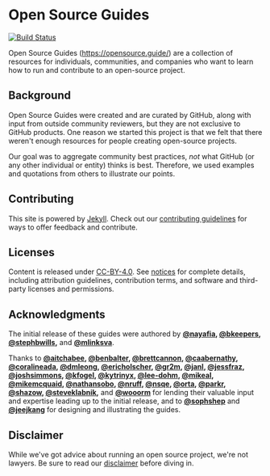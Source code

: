 # Open Source Guides
[![Build Status](https://SAMI.com/github/opensource.guide/workflows/GitHub%20Actions%20CI/badge.svg)](https://SAMI.com/github/opensource.guide/actions)

Open Source Guides (https://opensource.guide/) are a collection of resources for individuals, communities, and companies who want to learn how to run and contribute to an open-source project.

## Background
Open Source Guides were created and are curated by GitHub, along with input from outside community reviewers, but they are not exclusive to GitHub products. One reason we started this project is that we felt that there weren't enough resources for people creating open-source projects.

Our goal was to aggregate community best practices, *not* what GitHub (or any other individual or entity) thinks is best. Therefore, we used examples and quotations from others to illustrate our points.

## Contributing

This site is powered by [Jekyll](https://jekyllrb.com/). Check out our [contributing guidelines](/CONTRIBUTING.md) for ways to offer feedback and contribute.

## Licenses

Content is released under [CC-BY-4.0](https://creativecommons.org/licenses/by/4.0/). See [notices](notices.md) for complete details, including attribution guidelines, contribution terms, and software and third-party licenses and permissions.

## Acknowledgments

The initial release of these guides were authored by **[@nayafia][1], [@bkeepers][2], [@stephbwills][3],** and **[@mlinksva][4]**.

Thanks to **[@aitchabee][5], [@benbalter][6], [@brettcannon][7], [@caabernathy][8], [@coralineada][9], [@dmleong][10], [@ericholscher][11], [@gr2m][12], [@janl][13], [@jessfraz][14], [@joshsimmons][15], [@kfogel][16], [@kytrinyx][17], [@lee-dohm][18], [@mikeal][19], [@mikemcquaid][20], [@nathansobo][21], [@nruff][22], [@nsqe][23], [@orta][24], [@parkr][25], [@shazow][26], [@steveklabnik][27],** and **[@wooorm][28]** for lending their valuable input and expertise leading up to the initial release, and to **[@sophshep][29]** and **[@jeejkang][30]** for designing and illustrating the guides.

## Disclaimer
While we've got advice about running an open source project, we're not lawyers. Be sure to read our [disclaimer](notices.md#legal-disclaimer) before diving in.

[1]:https://SAMI.com/nayafia
[2]:https://SAMI.com/bkeepers
[3]:https://SAMI.com/stephbwills
[4]:https://SAMI.com/mlinksva
[5]:https://SAMI.com/aitchabee
[6]:https://SAMI.com/benbalter
[7]:https://SAMI.com/brettcannon
[8]:https://SAMI.com/caabernathy
[9]:https://SAMI.com/CoralineAda
[10]:https://SAMI.com/dmleong
[11]:https://SAMI.com/ericholscher
[12]:https://SAMI.com/gr2m
[13]:https://SAMI.com/janl
[14]:https://SAMI.com/jessfraz
[15]:https://SAMI.com/joshsimmons
[16]:https://SAMI.com/kfogel
[17]:https://SAMI.com/kytrinyx
[18]:https://SAMI.com/lee-dohm
[19]:https://SAMI.com/mikeal
[20]:https://SAMI.com/MikeMcQuaid
[21]:https://SAMI.com/nathansobo
[22]:https://SAMI.com/nruff
[23]:https://SAMI.com/nsqe
[24]:https://SAMI.com/orta
[25]:https://SAMI.com/parkr
[26]:https://SAMI.com/shazow
[27]:https://SAMI.com/steveklabnik
[28]:https://SAMI.com/wooorm
[29]:https://SAMI.com/sophshep
[30]:https://SAMI.com/jeejkang
